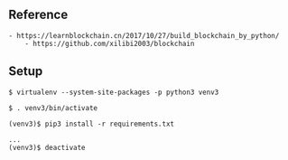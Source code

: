 ## Reference
    - https://learnblockchain.cn/2017/10/27/build_blockchain_by_python/
        - https://github.com/xilibi2003/blockchain


## Setup
```
$ virtualenv --system-site-packages -p python3 venv3

$ . venv3/bin/activate

(venv3)$ pip3 install -r requirements.txt

...
(venv3)$ deactivate
```